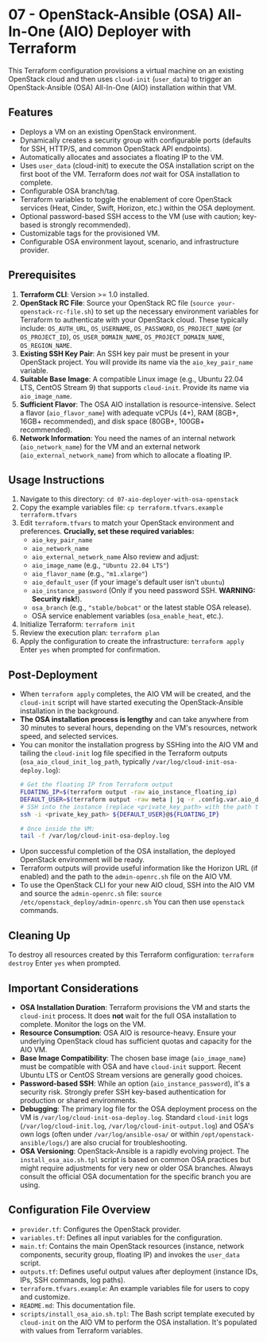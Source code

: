 # 07 - OpenStack-Ansible (OSA) All-In-One (AIO) Deployer with Terraform

This Terraform configuration provisions a virtual machine on an existing OpenStack cloud and then uses `cloud-init` (`user_data`) to trigger an OpenStack-Ansible (OSA) All-In-One (AIO) installation within that VM.

## Features

*   Deploys a VM on an existing OpenStack environment.
*   Dynamically creates a security group with configurable ports (defaults for SSH, HTTP/S, and common OpenStack API endpoints).
*   Automatically allocates and associates a floating IP to the VM.
*   Uses `user_data` (cloud-init) to execute the OSA installation script on the first boot of the VM. Terraform does *not* wait for OSA installation to complete.
*   Configurable OSA branch/tag.
*   Terraform variables to toggle the enablement of core OpenStack services (Heat, Cinder, Swift, Horizon, etc.) within the OSA deployment.
*   Optional password-based SSH access to the VM (use with caution; key-based is strongly recommended).
*   Customizable tags for the provisioned VM.
*   Configurable OSA environment layout, scenario, and infrastructure provider.

## Prerequisites

1.  **Terraform CLI**: Version >= 1.0 installed.
2.  **OpenStack RC File**: Source your OpenStack RC file (`source your-openstack-rc-file.sh`) to set up the necessary environment variables for Terraform to authenticate with your OpenStack cloud.
    These typically include: `OS_AUTH_URL`, `OS_USERNAME`, `OS_PASSWORD`, `OS_PROJECT_NAME` (or `OS_PROJECT_ID`), `OS_USER_DOMAIN_NAME`, `OS_PROJECT_DOMAIN_NAME`, `OS_REGION_NAME`.
3.  **Existing SSH Key Pair**: An SSH key pair must be present in your OpenStack project. You will provide its name via the `aio_key_pair_name` variable.
4.  **Suitable Base Image**: A compatible Linux image (e.g., Ubuntu 22.04 LTS, CentOS Stream 9) that supports `cloud-init`. Provide its name via `aio_image_name`.
5.  **Sufficient Flavor**: The OSA AIO installation is resource-intensive. Select a flavor (`aio_flavor_name`) with adequate vCPUs (4+), RAM (8GB+, 16GB+ recommended), and disk space (80GB+, 100GB+ recommended).
6.  **Network Information**: You need the names of an internal network (`aio_network_name`) for the VM and an external network (`aio_external_network_name`) from which to allocate a floating IP.

## Usage Instructions

1.  Navigate to this directory: `cd 07-aio-deployer-with-osa-openstack`
2.  Copy the example variables file:
    `cp terraform.tfvars.example terraform.tfvars`
3.  Edit `terraform.tfvars` to match your OpenStack environment and preferences.
    **Crucially, set these required variables:**
    *   `aio_key_pair_name`
    *   `aio_network_name`
    *   `aio_external_network_name`
    Also review and adjust:
    *   `aio_image_name` (e.g., `"Ubuntu 22.04 LTS"`)
    *   `aio_flavor_name` (e.g., `"m1.xlarge"`)
    *   `aio_default_user` (if your image's default user isn't `ubuntu`)
    *   `aio_instance_password` (Only if you need password SSH. **WARNING: Security risk!**).
    *   `osa_branch` (e.g., `"stable/bobcat"` or the latest stable OSA release).
    *   OSA service enablement variables (`osa_enable_heat`, etc.).
4.  Initialize Terraform:
    `terraform init`
5.  Review the execution plan:
    `terraform plan`
6.  Apply the configuration to create the infrastructure:
    `terraform apply`
    Enter `yes` when prompted for confirmation.

## Post-Deployment

*   When `terraform apply` completes, the AIO VM will be created, and the `cloud-init` script will have started executing the OpenStack-Ansible installation in the background.
*   **The OSA installation process is lengthy** and can take anywhere from 30 minutes to several hours, depending on the VM's resources, network speed, and selected services.
*   You can monitor the installation progress by SSHing into the AIO VM and tailing the `cloud-init` log file specified in the Terraform outputs (`osa_aio_cloud_init_log_path`, typically `/var/log/cloud-init-osa-deploy.log`):
    ```bash
    # Get the floating IP from Terraform output
    FLOATING_IP=$(terraform output -raw aio_instance_floating_ip)
    DEFAULT_USER=$(terraform output -raw meta | jq -r .config.var.aio_default_user.value) # Or get from your tfvars
    # SSH into the instance (replace <private_key_path> with the path to your SSH private key)
    ssh -i <private_key_path> ${DEFAULT_USER}@${FLOATING_IP}

    # Once inside the VM:
    tail -f /var/log/cloud-init-osa-deploy.log
    ```
*   Upon successful completion of the OSA installation, the deployed OpenStack environment will be ready.
*   Terraform outputs will provide useful information like the Horizon URL (if enabled) and the path to the `admin-openrc.sh` file on the AIO VM.
*   To use the OpenStack CLI for your new AIO cloud, SSH into the AIO VM and source the `admin-openrc.sh` file:
    `source /etc/openstack_deploy/admin-openrc.sh`
    You can then use `openstack` commands.

## Cleaning Up

To destroy all resources created by this Terraform configuration:
`terraform destroy`
Enter `yes` when prompted.

## Important Considerations

*   **OSA Installation Duration**: Terraform provisions the VM and starts the `cloud-init` process. It does **not** wait for the full OSA installation to complete. Monitor the logs on the VM.
*   **Resource Consumption**: OSA AIO is resource-heavy. Ensure your underlying OpenStack cloud has sufficient quotas and capacity for the AIO VM.
*   **Base Image Compatibility**: The chosen base image (`aio_image_name`) must be compatible with OSA and have `cloud-init` support. Recent Ubuntu LTS or CentOS Stream versions are generally good choices.
*   **Password-based SSH**: While an option (`aio_instance_password`), it's a security risk. Strongly prefer SSH key-based authentication for production or shared environments.
*   **Debugging**: The primary log file for the OSA deployment process on the VM is `/var/log/cloud-init-osa-deploy.log`. Standard `cloud-init` logs (`/var/log/cloud-init.log`, `/var/log/cloud-init-output.log`) and OSA's own logs (often under `/var/log/ansible-osa/` or within `/opt/openstack-ansible/logs/`) are also crucial for troubleshooting.
*   **OSA Versioning**: OpenStack-Ansible is a rapidly evolving project. The `install_osa_aio.sh.tpl` script is based on common OSA practices but might require adjustments for very new or older OSA branches. Always consult the official OSA documentation for the specific branch you are using.

## Configuration File Overview

*   `provider.tf`: Configures the OpenStack provider.
*   `variables.tf`: Defines all input variables for the configuration.
*   `main.tf`: Contains the main OpenStack resources (instance, network components, security group, floating IP) and invokes the `user_data` script.
*   `outputs.tf`: Defines useful output values after deployment (instance IDs, IPs, SSH commands, log paths).
*   `terraform.tfvars.example`: An example variables file for users to copy and customize.
*   `README.md`: This documentation file.
*   `scripts/install_osa_aio.sh.tpl`: The Bash script template executed by `cloud-init` on the AIO VM to perform the OSA installation. It's populated with values from Terraform variables.